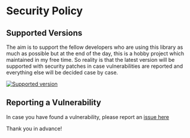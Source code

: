 # Security Policy


## Supported Versions 

The aim is to support the fellow developers who are using this library as much as
possible but at the end of the day, this is a hobby project which maintained in
my free time. So reality is that the latest version will be supported with security
patches in case vulnerabilities are reported and everything else will be decided
case by case.

[![Supported version](https://img.shields.io/github/v/tag/nagyesta/cache-only?color=green&logo=git&label=Supported%20version&sort=semver)](https://img.shields.io/github/v/tag/nagyesta/cache-only?color=green&logo=git&label=Supported%20version&sort=semver)

## Reporting a Vulnerability

In case you have found a vulnerability, please report an [issue here](https://github.com/nagyesta/cache-only/issues)

Thank you in advance!
